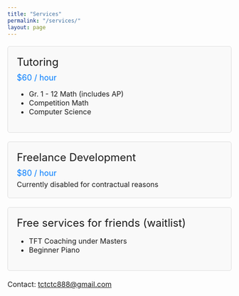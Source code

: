 ```yaml
---
title: "Services"
permalink: "/services/"
layout: page
---
```


<style>
  .service-container {
    border: 1px solid #ddd;
    padding: 20px;
    margin: 20px 0;
    background-color: #f9f9f9;
    border-radius: 5px;
  }

  .service-title {
    font-size: 24px;
    margin-bottom: 10px;
  }

  .service-price {
    font-size: 18px;
    color: #007bff;
  }

  .service-description {
    font-size: 16px;
    margin-top: 5px;
  }

  .contact-info {
    margin-top: 20px;
    font-size: 16px;
  }
</style>

<div class="service-container">
  <div class="service-title">Tutoring</div>
  <div class="service-price">$60 / hour</div>
  <div class="service-description">
    <ul>
      <li>Gr. 1 - 12 Math (includes AP)</li>
      <li>Competition Math</li>
      <li>Computer Science</li>
    </ul>
  </div>
</div>

<div class="service-container">
  <div class="service-title">Freelance Development</div>
  <div class="service-price">$80 / hour</div>
  <div class="service-description">
    Currently disabled for contractual reasons
  </div>
</div>

<div class="service-container">
  <div class="service-title">Free services for friends (waitlist)</div>
  <div class="service-description">
    <ul>
      <li>TFT Coaching under Masters</li>
      <li>Beginner Piano</li>
    </ul>
  </div>
</div>

<div class="contact-info">
  Contact: <a href="mailto:tctctc888@gmail.com">tctctc888@gmail.com</a>
</div>

